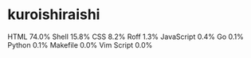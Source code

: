 # kuroishiraishi
HTML              74.0%
Shell             15.8%
CSS               8.2%
Roff              1.3%
JavaScript        0.4%
Go                0.1%
Python            0.1%
Makefile          0.0%
Vim Script        0.0%
